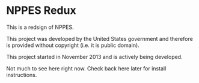 NPPES Redux
===========

This is a redsign of NPPES.

This project was developed by the United States government and therefore
is provided without copyright (i.e. it is public domain).

This project started in November 2013 and is actively being developed.

Not much to see here right now. Check back here later for install instructions.


